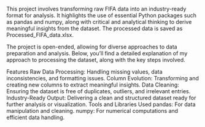 This project involves transforming raw FIFA data into an industry-ready format for analysis. It highlights the use of essential Python packages such as pandas and numpy, along with critical and analytical thinking to derive meaningful insights from the dataset. The processed data is saved as Processed_FIFA_data.xlsx.

The project is open-ended, allowing for diverse approaches to data preparation and analysis. Below, you’ll find a detailed explanation of my approach to processing the dataset, along with the key steps involved.

Features
Raw Data Processing: Handling missing values, data inconsistencies, and formatting issues.
Column Evolution: Transforming and creating new columns to extract meaningful insights.
Data Cleaning: Ensuring the dataset is free of duplicates, outliers, and irrelevant entries.
Industry-Ready Output: Delivering a clean and structured dataset ready for further analysis or visualization.
Tools and Libraries Used
pandas: For data manipulation and cleaning.
numpy: For numerical computations and efficient data handling.
